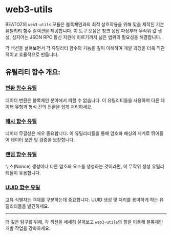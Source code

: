 # web3-utils

BEATOZ의 `web3-utils` 모듈은 블록체인과의 최적 상호작용을 위해 맞춤 제작된 기본 유틸리티 함수 컬렉션을 제공합니다. 이 도구 모음은 청크 응답 파싱부터 무작위 값 생성, 심지어는 JSON RPC 통신 지원에 이르기까지 넓은 범위의 필요성을 해결합니다.

각 섹션을 살펴보면서 각 유틸리티 함수의 기능을 깊이 이해하여 개발 과정을 더욱 직관적이고 효율적으로 만듭니다.

## 유틸리티 함수 개요:

### [변환 함수 유틸](./converters.md)
데이터 변환은 블록체인 분야에서 피할 수 없습니다. 이 유틸리티들을 사용하여 다른 데이터 유형과 형식 간의 전환을 쉽게 처리하세요.

### [해시 함수 유틸](./hash.md)
데이터 무결성은 매우 중요합니다. 이 유틸리티들을 통해 암호화 해싱의 세계로 뛰어들어 데이터 보안 및 검증을 보장합니다.

### [랜덤 함수 유틸](./random.md)
누스(Nonce) 생성이나 다른 암호화 요소를 생성하는 것이라면, 이 무작위 생성 유틸리티들이 유용합니다.

### [UUID 함수 유틸](./uuid.md)
고유 식별자는 객체를 구분하는데 중요합니다. UUID 생성 및 처리를 용이하게 하는 유틸리티들을 발견하세요.

---

더 깊은 탐구를 위해, 각 섹션을 세세히 살펴보고 `web3-utils`의 힘을 이용해 블록체인 개발 작업을 강화하세요.